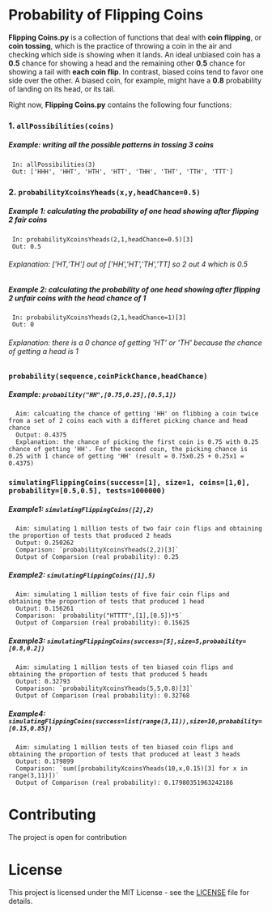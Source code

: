 # Probability of Flipping Coins
**Flipping Coins.py** is a collection of functions that deal with **coin flipping**, or **coin tossing**, which is the practice of throwing a coin in the air and checking which side is showing when it lands. An ideal unbiased coin has a **0.5** chance for showing a head and the remaining other **0.5** chance for showing a tail with **each coin flip**. In contrast, biased coins tend to favor one side over the other. A biased coin, for example, might have a **0.8** probability of landing on its head, or its tail. 


Right now, **Flipping Coins.py** contains the following four functions:

### 1. `allPossibilities(coins)`
#####   Example: writing all the possible patterns in tossing 3 coins
     In: allPossibilities(3)
     Out: ['HHH', 'HHT', 'HTH', 'HTT', 'THH', 'THT', 'TTH', 'TTT']
 
 
### 2. `probabilityXcoinsYheads(x,y,headChance=0.5)`
#####   Example 1: calculating the probability of one head showing after flipping 2 fair coins 
     In: probabilityXcoinsYheads(2,1,headChance=0.5)[3]
     Out: 0.5 
###### Explanation: ['HT,'TH'] out of ['HH','HT','TH','TT] so 2 out 4 which is 0.5
#####   Example 2: calculating the probability of one head showing after flipping 2 unfair coins with the head chance of 1
     In: probabilityXcoinsYheads(2,1,headChance=1)[3]
     Out: 0
###### Explanation: there is a 0 chance of getting 'HT' or 'TH' because the chance of getting a head is 1
   
   
### `probability(sequence,coinPickChance,headChance)`
#####   Example: `probability("HH",[0.75,0.25],[0.5,1])`
      Aim: calcuating the chance of getting 'HH' on flibbing a coin twice from a set of 2 coins each with a differet picking chance and head chance
      Output: 0.4375
      Explanation: the chance of picking the first coin is 0.75 with 0.25 chance of getting 'HH'. For the second coin, the picking chance is 0.25 with 1 chance of getting 'HH' (result = 0.75x0.25 + 0.25x1 = 0.4375)


### `simulatingFlippingCoins(success=[1], size=1, coins=[1,0], probability=[0.5,0.5], tests=1000000)`
##### Example1: `simulatingFlippingCoins([2],2)`
      Aim: simulating 1 million tests of two fair coin flips and obtaining the proportion of tests that produced 2 heads
      Output: 0.250262
      Comparison: `probabilityXcoinsYheads(2,2)[3]`
      Output of Comparsion (real probability): 0.25
##### Example2: `simulatingFlippingCoins([1],5)`
      Aim: simulating 1 million tests of five fair coin flips and obtaining the proportion of tests that produced 1 head
      Output: 0.156261
      Comparison: `probability("HTTTT",[1],[0.5])*5`
      Output of Comparsion (real probability): 0.15625
##### Example3: `simulatingFlippingCoins(success=[5],size=5,probability=[0.8,0.2])`
      Aim: simulating 1 million tests of ten biased coin flips and obtaining the proportion of tests that produced 5 heads
      Output: 0.32793
      Comparison: `probabilityXcoinsYheads(5,5,0.8)[3]`
      Output of Comparison (real probability): 0.32768
##### Example4: `simulatingFlippingCoins(success=list(range(3,11)),size=10,probability=[0.15,0.85])`
      Aim: simulating 1 million tests of ten biased coin flips and obtaining the proportion of tests that produced at least 3 heads
      Output: 0.179899
      Comparison: `sum([probabilityXcoinsYheads(10,x,0.15)[3] for x in range(3,11)])`
      Output of Comparison (real probability): 0.17980351963242186

# Contributing
The project is open for contribution

# License
This project is licensed under the MIT License - see the [LICENSE](LICENSE) file for details.
